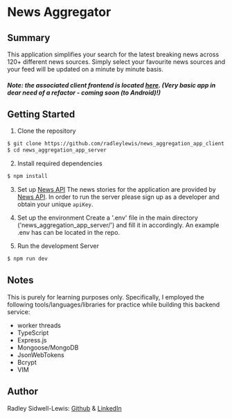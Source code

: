 # News Aggregator

## Summary

This application simplifies your search for the latest breaking news across 120+ different news sources. Simply select your favourite news sources and your feed will be updated on a minute by minute basis.

##### Note: the associated client frontend is located [here](https://github.com/radleylewis/news_aggregation_app_client.git). (Very basic app in dear need of a refactor - coming soon (to Android)!)

## Getting Started
1. Clone the repository
```bash
$ git clone https://github.com/radleylewis/news_aggregation_app_client.git
$ cd news_aggregation_app_server
```

2. Install required dependencies
```bash
$ npm install
```

3. Set up [News API](https://newsapi.org/)
The news stories for the application are provided by [News API](https://newsapi.org/). In order to run the server please sign up as a developer and obtain your unique `apiKey`.

4. Set up the environment
Create a '.env' file in the main directory ('news_aggregation_app_server/') and fill it in accordingly. An example .env has can be located in the repo. 

5. Run the development Server
```bash
$ npm run dev
```

## Notes

This is purely for learning purposes only. Specifically, I employed the following tools/languages/libraries for practice while building this backend service:
- worker threads
- TypeScript
- Express.js
- Mongoose/MongoDB
- JsonWebTokens
- Bcrypt
- VIM

## Author

Radley Sidwell-Lewis: [Github](https://github.com/radleylewis) & [LinkedIn](https://www.linkedin.com/in/rad-e-sidwell-lewis/)